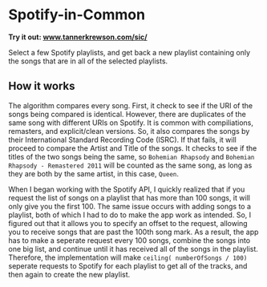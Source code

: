 # Spotify-in-Common

**Try it out: www.tannerkrewson.com/sic/**

Select a few Spotify playlists, and get back a new playlist containing only the songs that are in all of the selected playlists.

## How it works

The algorithm compares every song. First, it check to see if the URI of the songs being compared is identical. However, there are duplicates of the same song with different URIs on Spotify. It is common with compiliations, remasters, and explicit/clean versions. So, it also compares the songs by their International Standard Recording Code (ISRC). If that fails, it will proceed to compare the Artist and Title of the songs. It checks to see if the titles of the two songs being the same, so `Bohemian Rhapsody` and `Bohemian Rhapsody - Remastered 2011` will be counted as the same song, as long as they are both by the same artist, in this case, `Queen`.

When I began working with the Spotify API, I quickly realized that if you request the list of songs on a playlist that has more than 100 songs, it will only give you the first 100. The same issue occurs with adding songs to a playlist, both of which I had to do to make the app work as intended. So, I figured out that it allows you to specify an offset to the request, allowing you to receive songs that are past the 100th song mark. As a result, the app has to make a seperate request every 100 songs, combine the songs into one big list, and continue until it has received all of the songs in the playlist. Therefore, the implementation will make `ceiling( numberOfSongs / 100)` seperate requests to Spotify for each playlist to get all of the tracks, and then again to create the new playlist.
